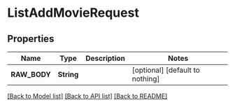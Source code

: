 # ListAddMovieRequest


## Properties
Name | Type | Description | Notes
------------ | ------------- | ------------- | -------------
**RAW_BODY** | **String** |  | [optional] [default to nothing]


[[Back to Model list]](../README.md#models) [[Back to API list]](../README.md#api-endpoints) [[Back to README]](../README.md)


